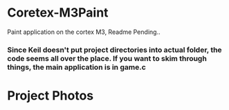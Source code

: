 # Coretex-M3Paint
Paint application on the cortex M3, Readme Pending..

### Since Keil doesn't put project directories into actual folder, the code seems all over the place. If you want to skim through things, the main application is in game.c

# Project Photos

